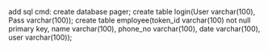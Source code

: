 add sql
cmd:
create database pager;
create table login(User varchar(100), Pass varchar(100));
create table employee(token_id varchar(100) not null primary key, name varchar(100), phone_no varchar(100), date varchar(100), user varchar(100));   
